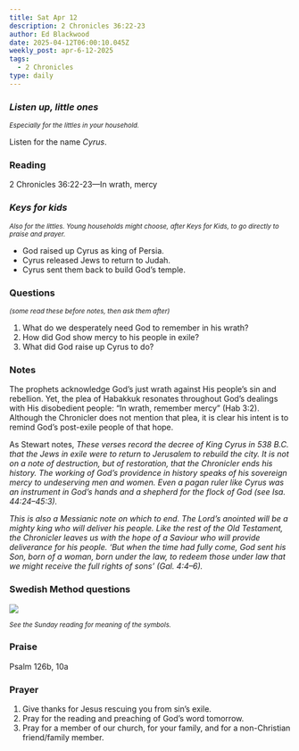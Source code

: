 ```yaml
---
title: Sat Apr 12
description: 2 Chronicles 36:22-23
author: Ed Blackwood
date: 2025-04-12T06:00:10.045Z
weekly_post: apr-6-12-2025
tags:
  - 2 Chronicles
type: daily
---
```

### *Listen up, little ones*

<div><small><i>Especially for the littles in your household.</i></small></div>

Listen for the name *Cyrus*.

### Reading

2 Chronicles 36:22-23—In wrath, mercy

### *Keys for kids*

<div><small><i>Also for the littles. Young households might choose, after Keys for Kids, to go directly to praise and prayer.</i></small></div>

* God raised up Cyrus as king of Persia.
* Cyrus released Jews to return to Judah.
* Cyrus sent them back to build God’s temple.

### Questions

<div><small><i>(some read these before notes, then ask them after)</i></small></div>

1. What do we desperately need God to remember in his wrath?
2. How did God show mercy to his people in exile?
3. What did God raise up Cyrus to do?

### Notes

The prophets acknowledge God’s just wrath against His people’s sin and rebellion. Yet, the plea of Habakkuk resonates throughout God’s dealings with His disobedient people: “In wrath, remember mercy” (Hab 3:2). Although the Chronicler does not mention that plea, it is clear his intent is to remind God’s post-exile people of that hope.

As Stewart notes, *These verses record the decree of King Cyrus in 538 B.C. that the Jews in exile were to return to Jerusalem to rebuild the city. It is not on a note of destruction, but of restoration, that the Chronicler ends his history. The working of God’s providence in history speaks of his sovereign mercy to undeserving men and women. Even a pagan ruler like Cyrus was an instrument in God’s hands and a shepherd for the flock of God (see Isa. 44:24–45:3).*

*This is also a Messianic note on which to end. The Lord’s anointed will be a mighty king who will deliver his people. Like the rest of the Old Testament, the Chronicler leaves us with the hope of a Saviour who will provide deliverance for his people. ‘But when the time had fully come, God sent his Son, born of a woman, born under the law, to redeem those under law that we might receive the full rights of sons’ (Gal. 4:4–6).*

### Swedish Method questions

![](/static/img/family_worship_study_ed-swedish_questions.png)

<div><small><i>See the Sunday reading for meaning of the symbols.</i></small></div>

### Praise

Psalm 126b, 10a

### Prayer

1. Give thanks for Jesus rescuing you from sin’s exile.
2. Pray for the reading and preaching of God’s word tomorrow.
3. Pray for a member of our church, for your family, and for a non-Christian friend/family member.